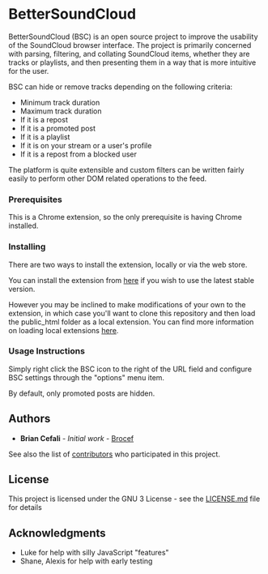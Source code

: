 # BetterSoundCloud

BetterSoundCloud (BSC) is an open source project to improve the usability of the SoundCloud browser interface. The project is primarily concerned with parsing, filtering, and collating SoundCloud items, whether they are tracks or playlists, and then presenting them in a way that is more intuitive for the user.

BSC can hide or remove tracks depending on the following criteria:
* Minimum track duration
* Maximum track duration
* If it is a repost
* If it is a promoted post
* If it is a playlist
* If it is on your stream or a user's profile
* If it is a repost from a blocked user

The platform is quite extensible and custom filters can be written fairly easily to perform other DOM related operations to the feed.

### Prerequisites

This is a Chrome extension, so the only prerequisite is having Chrome installed.

### Installing

There are two ways to install the extension, locally or via the web store.

You can install the extension from [here](https://chrome.google.com/webstore/detail/better-soundcloud/nkeeogkohgghdbcjjjohielkpijpcpad) if you wish to use the latest stable version.

However you may be inclined to make modifications of your own to the extension, in which case you'll want to clone this repository and then load the public\_html folder as a local extension. You can find more information on loading local extensions [here](https://developer.chrome.com/extensions/getstarted#unpacked).



### Usage Instructions

Simply right click the BSC icon to the right of the URL field and configure BSC settings through the "options" menu item.

By default, only promoted posts are hidden.

## Authors

* **Brian Cefali** - *Initial work* - [Brocef](https://github.com/brocef)

See also the list of [contributors](https://github.com/brocef/BetterSoundCloud/contributors) who participated in this project.

## License

This project is licensed under the GNU 3 License - see the [LICENSE.md](LICENSE.md) file for details

## Acknowledgments

* Luke for help with silly JavaScript "features"
* Shane, Alexis for help with early testing
